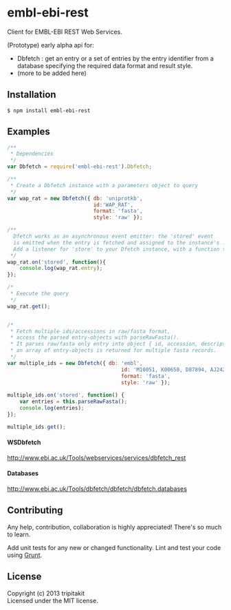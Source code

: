 # embl-ebi-rest

Client for EMBL-EBI REST Web Services.

(Prototype) early alpha api for:

* Dbfetch : get an entry or a set of entries by the entry identifier from a database specifying the required data format and result style.
* (more to be added here)

## Installation
```
$ npm install embl-ebi-rest
```

## Examples
```javascript
/**
 * Dependencies
 */
var Dbfetch = require('embl-ebi-rest').Dbfetch;

/**
 * Create a Dbfetch instance with a parameters object to query
 */
var wap_rat = new Dbfetch({ db: 'uniprotkb',
							id:'WAP_RAT',
							format: 'fasta',
							style: 'raw' });

/** 
  Dfetch works as an asynchronous event emitter: the 'stored' event 
  is emitted when the entry is fetched and assigned to the instance's .entry property.
  Add a listener for 'store' to your Dfetch instance, with a function to handle the entry.
 */
wap_rat.on('stored', function(){
	console.log(wap_rat.entry);
});

/*
 * Execute the query
 */
wap_rat.get(); 


/* 
 * Fetch multiple ids/accessions in raw/fasta format,
 * access the parsed entry-objects with parseRawFasta().
 * It parses raw/fasta only entry into object { id, accession, description, seq },
 * an array of entry-objects is returned for multiple fasta records.
 */
var multiple_ids = new Dbfetch({ db: 'embl',
									 id: 'M10051, K00650, D87894, AJ242600',
									 format: 'fasta',
									 style: 'raw' });
									 
multiple_ids.on('stored', function() {
	var entries = this.parseRawFasta();
	console.log(entries);
});

multiple_ids.get();

```

#### WSDbfetch
http://www.ebi.ac.uk/Tools/webservices/services/dbfetch_rest

#### Databases
http://www.ebi.ac.uk/Tools/dbfetch/dbfetch/dbfetch.databases

## Contributing
Any help, contribution, collaboration is highly appreciated! There's so much to learn.

Add unit tests for any new or changed functionality. Lint and test your code using [Grunt](http://gruntjs.com/).


## License
Copyright (c) 2013 tripitakit  
Licensed under the MIT license.



